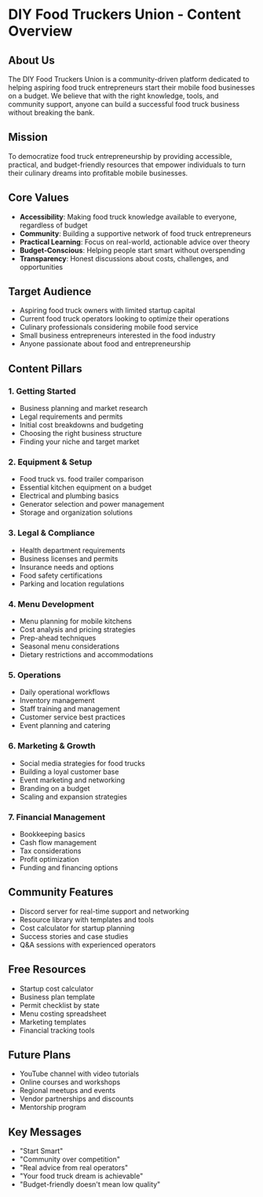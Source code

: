 # DIY Food Truckers Union - Content Overview

## About Us
The DIY Food Truckers Union is a community-driven platform dedicated to helping aspiring food truck entrepreneurs start their mobile food businesses on a budget. We believe that with the right knowledge, tools, and community support, anyone can build a successful food truck business without breaking the bank.

## Mission
To democratize food truck entrepreneurship by providing accessible, practical, and budget-friendly resources that empower individuals to turn their culinary dreams into profitable mobile businesses.

## Core Values
- **Accessibility**: Making food truck knowledge available to everyone, regardless of budget
- **Community**: Building a supportive network of food truck entrepreneurs
- **Practical Learning**: Focus on real-world, actionable advice over theory
- **Budget-Conscious**: Helping people start smart without overspending
- **Transparency**: Honest discussions about costs, challenges, and opportunities

## Target Audience
- Aspiring food truck owners with limited startup capital
- Current food truck operators looking to optimize their operations
- Culinary professionals considering mobile food service
- Small business entrepreneurs interested in the food industry
- Anyone passionate about food and entrepreneurship

## Content Pillars

### 1. Getting Started
- Business planning and market research
- Legal requirements and permits
- Initial cost breakdowns and budgeting
- Choosing the right business structure
- Finding your niche and target market

### 2. Equipment & Setup
- Food truck vs. food trailer comparison
- Essential kitchen equipment on a budget
- Electrical and plumbing basics
- Generator selection and power management
- Storage and organization solutions

### 3. Legal & Compliance
- Health department requirements
- Business licenses and permits
- Insurance needs and options
- Food safety certifications
- Parking and location regulations

### 4. Menu Development
- Menu planning for mobile kitchens
- Cost analysis and pricing strategies
- Prep-ahead techniques
- Seasonal menu considerations
- Dietary restrictions and accommodations

### 5. Operations
- Daily operational workflows
- Inventory management
- Staff training and management
- Customer service best practices
- Event planning and catering

### 6. Marketing & Growth
- Social media strategies for food trucks
- Building a loyal customer base
- Event marketing and networking
- Branding on a budget
- Scaling and expansion strategies

### 7. Financial Management
- Bookkeeping basics
- Cash flow management
- Tax considerations
- Profit optimization
- Funding and financing options

## Community Features
- Discord server for real-time support and networking
- Resource library with templates and tools
- Cost calculator for startup planning
- Success stories and case studies
- Q&A sessions with experienced operators

## Free Resources
- Startup cost calculator
- Business plan template
- Permit checklist by state
- Menu costing spreadsheet
- Marketing templates
- Financial tracking tools

## Future Plans
- YouTube channel with video tutorials
- Online courses and workshops
- Regional meetups and events
- Vendor partnerships and discounts
- Mentorship program

## Key Messages
- "Start Smart"
- "Community over competition"
- "Real advice from real operators"
- "Your food truck dream is achievable"
- "Budget-friendly doesn't mean low quality"
